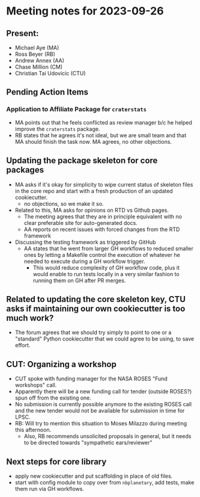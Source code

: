 # Meeting notes for 2023-09-26

## Present:
- Michael Aye (MA)
- Ross Beyer (RB)
- Andrew Annex (AA)
- Chase Million (CM)
- Christian Tai Udovicic (CTU)

## Pending Action Items
### Application to Affiliate Package for `craterstats`
- MA points out that he feels conflicted as review manager b/c he helped improve the `craterstats` package.
- RB states that he agrees it's not ideal, but we are small team and that MA should finish the task now. MA agrees, no other objections.

## Updating the package skeleton for core packages
- MA asks if it's okay for simplicity to wipe current status of skeleton files in the core repo and start with a fresh production of an updated cookiecutter.
  - no objections, so we make it so.
- Related to this, MA asks for opinions on RTD vs Github pages.
  - The meeting agrees that they are in principle equivalent with no clear preferable site for auto-generated docs.
  - AA reports on recent issues with forced changes from the RTD framework
- Discussing the testing framework as triggered by GitHub
  - AA states that he went from larger GH workflows to reduced smaller ones by letting a Makefile control the execution of whatever he needed to
  execute during a GH workflow trigger.
    - This would reduce complexity of GH workflow code, plus it would enable to run tests locally in a very similar fashion to running them on GH after PR merges.

## Related to updating the core skeleton key, CTU asks if maintaining our own cookiecutter is too much work?
- The forum agrees that we should try simply to point to one or a "standard" Python cookiecutter that we could agree to be using, to save effort.

## CUT: Organizing a workshop
- CUT spoke with funding manager for the NASA ROSES "Fund workshops" call.
- Apparently there will be a new funding call for tender (outside ROSES?) spun off from the existing one.
- No submission is currently possible anymore to the existing ROSES call and the new tender would not be available for submission in time for LPSC.
- RB: Will try to mention this situation to Moses Milazzo during meeting this afternoon.
  - Also, RB recommends unsolicited proposals in general, but it needs to be directed towards "sympathetic ears/reviewer"

## Next steps for core library
- apply new cookiecutter and put scaffolding in place of old files.
- start with config module to copy over from `nbplanetary`, add tests, make them run via GH workflows.
